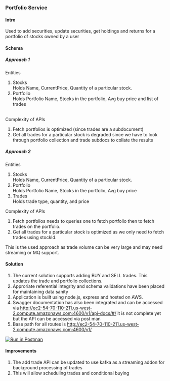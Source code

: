 ### Portfolio Service

#### Intro 
Used to add securities, update securities, get holdings and returns for a portfolio of stocks owned by a user

#### Schema

##### Approach 1

Entities <br />
1. Stocks <br /> Holds Name, CurrentPrice, Quantity of a particular stock.
2. Portfolio <br /> Holds Portfolio Name, Stocks in the portfolio, Avg buy price and list of trades <br /> <br />

Complexity of APIs <br />
1. Fetch portfolios is optimized (since trades are a subdocument)
2. Get all trades for a particular stock is degraded since we have to look through portfolio collection and trade subdocs to collate the results

##### Approach 2

Entities <br />
1. Stocks <br /> Holds Name, CurrentPrice, Quantity of a particular stock.
2. Portfolio <br /> Holds Portfolio Name, Stocks in the portfolio, Avg buy price
3. Trades <br /> Holds trade type, quantity, and price

Complexity of APIs <br />
1. Fetch portfolios needs to queries one to fetch portfolio then to fetch trades on the portfolio.
2. Get all trades for a particular stock is optimized as we only need to fetch trades using stockId.

This is the used approach as trade volume can be very large and may need streaming or MQ support.

#### Solution

1. The current solution supports adding BUY and SELL trades. This updates the trade and portfolio collections. 
2. Approriate referential integrity and schema validations have been placed for maintaining data sanity
3. Application is built using node.js, express and hosted on AWS.
4. Swagger documentation has also been integrated and can be accessed via http://ec2-54-70-110-211.us-west-2.compute.amazonaws.com:4600/v1/api-docs/#/ it is not complete yet but the API can be accessed via post man
4. Base path for all routes is http://ec2-54-70-110-211.us-west-2.compute.amazonaws.com:4600/v1/

[![Run in Postman](https://run.pstmn.io/button.svg)](https://app.getpostman.com/run-collection/6388b607a1fda7d411ba)

#### Improvements

1. The add trade API can be updated to use kafka as a streaming addon for background processing of trades
2. This will allow scheduling trades and conditional buying




